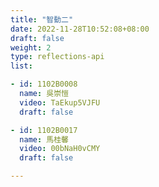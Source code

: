 ```yaml
---
title: "智動二"
date: 2022-11-28T10:52:08+08:00
draft: false
weight: 2
type: reflections-api
list:

- id: 1102B0008
  name: 吳崇愷
  video: TaEkup5VJFU
  draft: false

- id: 1102B0017
  name: 馬桂馨
  video: 00bNaH0vCMY
  draft: false

---
```

